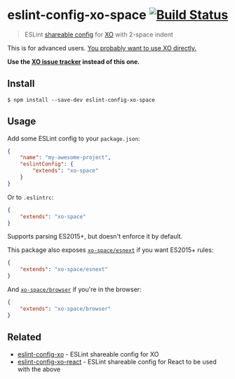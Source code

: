 # eslint-config-xo-space [![Build Status](https://travis-ci.com/xojs/eslint-config-xo-space.svg?branch=master)](https://travis-ci.com/github/xojs/eslint-config-xo-space)

> ESLint [shareable config](http://eslint.org/docs/developer-guide/shareable-configs.html) for [XO](https://github.com/xojs/xo) with 2-space indent

This is for advanced users. [You probably want to use XO directly.](https://github.com/xojs/eslint-config-xo#use-the-xo-cli-instead)

**Use the [XO issue tracker](https://github.com/xojs/xo/issues) instead of this one.**

## Install

```
$ npm install --save-dev eslint-config-xo-space
```

## Usage

Add some ESLint config to your `package.json`:

```json
{
	"name": "my-awesome-project",
	"eslintConfig": {
		"extends": "xo-space"
	}
}
```

Or to `.eslintrc`:

```json
{
	"extends": "xo-space"
}
```

Supports parsing ES2015+, but doesn't enforce it by default.

This package also exposes [`xo-space/esnext`](esnext.js) if you want ES2015+ rules:

```json
{
	"extends": "xo-space/esnext"
}
```

And [`xo-space/browser`](browser.js) if you're in the browser:

```json
{
	"extends": "xo-space/browser"
}
```

## Related

- [eslint-config-xo](https://github.com/xojs/eslint-config-xo) - ESLint shareable config for XO
- [eslint-config-xo-react](https://github.com/xojs/eslint-config-xo-react) - ESLint shareable config for React to be used with the above
